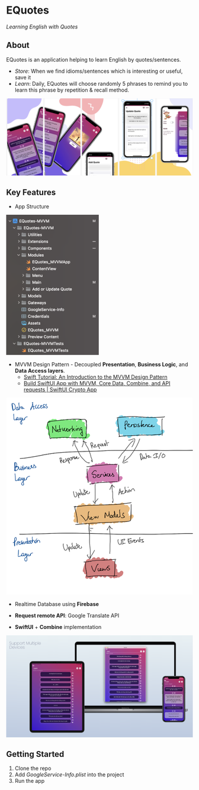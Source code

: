 # EQuotes
_Learning English with Quotes_

## About

EQuotes is an application helping to learn English by quotes/sentences.  
 
- _Store_: When we find idioms/sentences which is interesting or useful, save it
- _Learn_: Daily, EQuotes will choose randomly 5 phrases to remind you to learn this phrase by repetition & recall method.

![](./EQuotes-MVVM/Resources/app-preview.png)

## Key Features
* App Structure
 <img src="./EQuotes-MVVM/Resources/app-structure.png" width="250">

* MVVM Design Pattern - Decoupled **Presentation**, **Business Logic**, and **Data Access layers**.
    - [Swift Tutorial: An Introduction to the MVVM Design Pattern](https://adevait.com/ios/swift-tutorial-mvvm-design-pattern)  
    - [Build SwiftUI App with MVVM, Core Data, Combine, and API requests | SwiftUI Crypto App](https://www.youtube.com/watch?v=TTYKL6CfbSs&list=PLwvDm4Vfkdphbc3bgy_LpLRQ9DDfFGcFu)
 <img src="./EQuotes-MVVM/Resources/mvvm.jpeg" width="680">


* Realtime Database using **Firebase**
* **Request remote API**: Google Translate API

* **SwiftUI** + **Combine** implementation
 <img src="./EQuotes-MVVM/Resources/app-preview-multiple-devices.png" width="680">

## Getting Started

1. Clone the repo
2. Add _GoogleService-Info.plist_ into the project
3. Run the app
